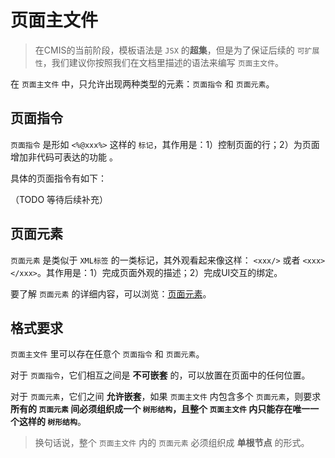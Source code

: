 # 页面主文件

> 在CMIS的当前阶段，模板语法是 ```JSX``` 的**超集**，但是为了保证后续的 ```可扩展性```，我们建议你按照我们在文档里描述的语法来编写 ```页面主文件```。


在 ```页面主文件``` 中，只允许出现两种类型的元素：```页面指令``` 和 ```页面元素```。

## 页面指令

```页面指令``` 是形如 ```<%@xxx%>``` 这样的 ```标记```，其作用是：1）控制页面的行；2）为页面增加非代码可表达的功能 。

具体的页面指令有如下：

（TODO 等待后续补充）


## 页面元素

```页面元素``` 是类似于 ```XML标签``` 的一类标记，其外观看起来像这样： ```<xxx/>``` 或者 ```<xxx></xxx>```。其作用是：1）完成页面外观的描述；2）完成UI交互的绑定。

要了解 ```页面元素``` 的详细内容，可以浏览：[页面元素](#页面元素)。

## 格式要求

```页面主文件``` 里可以存在任意个 ```页面指令``` 和 ```页面元素```。

对于 ```页面指令```，它们相互之间是 **不可嵌套** 的，可以放置在页面中的任何位置。

对于 ```页面元素```，它们之间 **允许嵌套**，如果 ```页面主文件``` 内包含多个 ```页面元素```，则要求 **所有的 ```页面元素``` 间必须组织成一个 ```树形结构```，且整个 ```页面主文件``` 内只能存在唯一一个这样的 ```树形结构```**。

> 换句话说，整个 ```页面主文件``` 内的 ```页面元素``` 必须组织成 **单根节点** 的形式。

